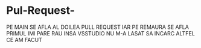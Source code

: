 ﻿# Pul-Request-
PE MAIN SE AFLA AL DOILEA PULL REQUEST IAR PE REMAURA SE AFLA PRIMUL
IMI PARE RAU INSA VSSTUDIO NU M-A LASAT SA INCARC ALTFEL CE AM FACUT
